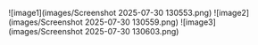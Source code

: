 ![image1](images/Screenshot 2025-07-30 130553.png)
![image2](images/Screenshot 2025-07-30 130559.png)
![image3](images/Screenshot 2025-07-30 130603.png)